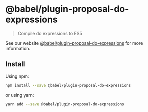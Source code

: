 # @babel/plugin-proposal-do-expressions

> Compile do expressions to ES5

See our website [@babel/plugin-proposal-do-expressions](https://babeljs.io/docs/en/next/babel-plugin-proposal-do-expressions.html) for more information.

## Install

Using npm:

```sh
npm install --save @babel/plugin-proposal-do-expressions
```

or using yarn:

```sh
yarn add --save @babel/plugin-proposal-do-expressions
```
